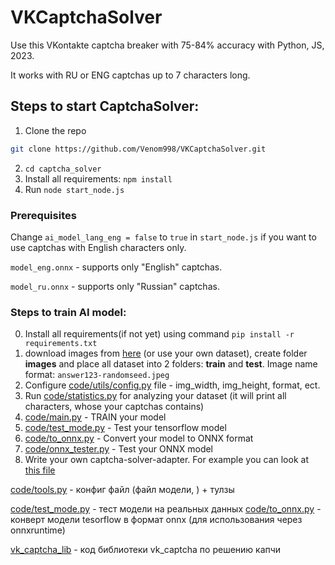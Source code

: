 # VKCaptchaSolver
Use this VKontakte captcha breaker with 75-84% accuracy with Python, JS, 2023.

It works with RU or ENG captchas up to 7 characters long.

## Steps to start CaptchaSolver:
1) Clone the repo

```sh
git clone https://github.com/Venom998/VKCaptchaSolver.git
```
2) `cd captcha_solver`
3) Install all requirements: `npm install`
4) Run `node start_node.js`

### Prerequisites

Change `ai_model_lang_eng = false` to `true` in `start_node.js` if you want to use captchas with English characters only.

`model_eng.onnx` - supports only "English" captchas.

`model_ru.onnx` - supports only "Russian" captchas.


### Steps to train AI model:

0) Install all requirements(if not yet) using command `pip install -r requirements.txt`
1) download images from [here](https://mega.nz/folder/H4kHDA6b#s2ZHPAnKcfwdgnhSByRGow) (or use your own dataset), create folder **images** and place all dataset into 2 folders: **train** and **test**. Image name format: `answer123-randomseed.jpeg`
2) Configure [code/utils/config.py](code/utils/config.py) file - img_width, img_height, format, ect.
3) Run [code/statistics.py](code/statictics.py) for analyzing your dataset (it will print all characters, whose your captchas contains)
4) [code/main.py](code/main.py) - TRAIN your model
5) [code/test_mode.py](code/test_model.py) - Test your tensorflow model
6) [code/to_onnx.py](code/to_onnx.py) - Convert your model to ONNX format
7) [code/onnx_tester.py](code/onnx_tester.py) - Test your ONNX model
8) Write your own captcha-solver-adapter. For example you can look at [this file](vk_captcha_lib/vk_captcha/solver.py)

[code/tools.py](code/tools.py) - конфиг файл (файл модели, ) + тулзы

[code/test_mode.py](code/test_model.py) - тест модели на реальных данных
[code/to_onnx.py](code/to_onnx.py) - конверт модели tesorflow в формат onnx (для использования через onnxruntime)

[vk_captcha_lib](vk_captcha_lib) - код библиотеки vk_captcha по решению капчи
